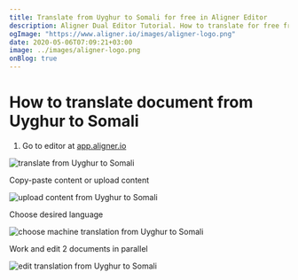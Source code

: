 ```yaml
---
title: Translate from Uyghur to Somali for free in Aligner Editor
description: Aligner Dual Editor Tutorial. How to translate for free from Uyghur to Somali. Aligner is multilingual document management platform. 
ogImage: "https://www.aligner.io/images/aligner-logo.png"
date: 2020-05-06T07:09:21+03:00
image: ../images/aligner-logo.png
onBlog: true
---
```


# How to translate document from Uyghur to Somali

1. Go to editor at [app.aligner.io](https://app.aligner.io "Aligner App web page")

![translate from Uyghur to Somali](../aligner-blank-editor.png "translate from Uyghur to Somali")

Copy-paste content or upload content

![upload content from Uyghur to Somali](../aligner-uploaded-document.png "upload content from Uyghur to Somali")

Choose desired language

![choose machine translation from Uyghur to Somali](../aligner-language-dropdown.png "choose machine translation from Uyghur to Somali")

Work and edit 2 documents in parallel

![edit translation from Uyghur to Somali](../aligner-double-sitded-editor.png "edit translation from Uyghur to Somali")

